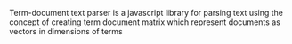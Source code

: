 Term-document text parser is a javascript library for parsing text using the concept of creating term document matrix which represent documents as vectors in dimensions of terms

